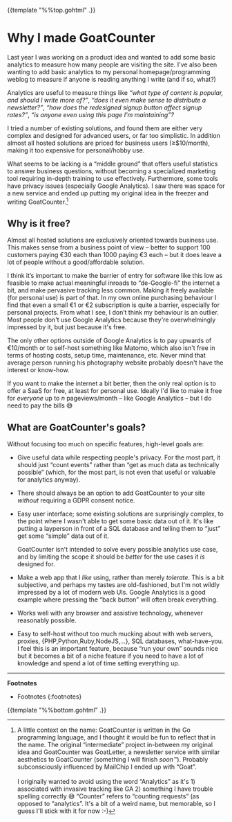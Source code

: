{{template "%%top.gohtml" .}}

Why I made GoatCounter
======================
Last year I was working on a product idea and wanted to add some basic analytics
to measure how many people are visiting the site. I've also been wanting to add
basic analytics to my personal homepage/programming weblog to measure if anyone
is reading anything I write (and if so, what?)

Analytics are useful to measure things like *“what type of content is popular,
and should I write more of?”*, *“does it even make sense to distribute a
newsletter?”*, *“how does the redesigned signup button affect signup rates?”*,
*“is anyone even using this page I'm maintaining”?*

I tried a number of existing solutions, and found them are either very complex
and designed for advanced users, or far too simplistic. In addition almost all
hosted solutions are priced for business users (≥$10/month), making it too
expensive for personal/hobby use.

What seems to be lacking is a “middle ground” that offers useful statistics to
answer business questions, without becoming a specialized marketing tool
requiring in-depth training to use effectively. Furthermore, some tools have
privacy issues (especially Google Analytics). I saw there was space for a new
service and ended up putting my original idea in the freezer and writing
GoatCounter.[^gc]

[^gc]: A little context on the name: GoatCounter is written in the Go
       programming language, and I thought it would be fun to reflect that in
       the name. The original “intermediate” project in-between my original idea
       and GoatCounter was GoatLetter, a newsletter service with similar
       aesthetics to GoatCounter (something I will finish *soon™*). Probably
       subconsciously influenced by MailChip I ended up with “Goat”.<br><br>
       I originally wanted to avoid using the word “Analytics” as it's 1)
       associated with invasive tracking like GA 2) something I have trouble
       spelling correctly 😅 “Counter” refers to “counting requests” (as opposed
       to “analytics”. It's a bit of a weird name, but memorable, so I guess
       I'll stick with it for now :-)


Why is it free?
---------------
Almost all hosted solutions are exclusively oriented towards business use. This
makes sense from a business point of view – better to support 100 customers
paying €30 each than 1000 paying €3 each – but it does leave a lot of people
without a good/affordable solution.

I think it’s important to make the barrier of entry for software like this low
as feasible to make actual meaningful inroads to “de-Google-fi” the internet a
bit, and make pervasive tracking less common. Making it freely available (for
personal use) is part of that. In my own online purchasing behaviour I find that
even a small €1 or €2 subscription is quite a barrier, especially for personal
projects. From what I see, I don’t think my behaviour is an outlier. Most people
don't use Google Analytics because they're overwhelmingly impressed by it, but
just because it's free.

The only other options outside of Google Analytics is to pay upwards of
€10/month or to self-host something like Matomo, which also isn't free in terms
of hosting costs, setup time, maintenance, etc. Never mind that average person
running his photography website probably doesn't have the interest or know-how.

If you want to make the internet a bit better, then the only real option is to
offer a SaaS for free, at least for personal use. Ideally I'd like to make it
free for *everyone* up to *n* pageviews/month – like Google Analytics – but I do
need to pay the bills 😅

What are GoatCounter's goals?
-----------------------------
Without focusing too much on specific features, high-level goals are:

- Give useful data while respecting people's privacy. For the most part, it
  should just “count events” rather than “get as much data as technically
  possible” (which, for the most part, is not even that useful or valuable for
  analytics anyway).

- There should always be an option to add GoatCounter to your site *without*
  requiring a GDPR consent notice.

- Easy user interface; some existing solutions are surprisingly complex, to the
  point where I wasn't able to get some basic data out of it. It's like putting
  a layperson in front of a SQL database and telling them to “just” get some
  “simple” data out of it.

  GoatCounter isn't intended to solve every possible analytics use case, and by
  limiting the scope it should be *better* for the use cases it *is* designed
  for.

- Make a web app that I *like* using, rather than merely *tolerate*. This is a
  bit subjective, and perhaps my tastes are old-fashioned, but I'm not wildly
  impressed by a lot of modern web UIs. Google Analytics is a good example where
  pressing the “back button” will often break everything.

- Works well with any browser and assistive technology, whenever reasonably
  possible.

- Easy to self-host without too much mucking about with web servers, proxies,
  {PHP,Python,Ruby,NodeJS,...}, SQL databases, what-have-you. I feel this is an
  important feature, because “run your own” sounds nice but it becomes a bit of
  a niche feature if you need to have a lot of knowledge and spend a lot of time
  setting everything up.

---

**Footnotes**

* Footnotes
{:footnotes}

{{template "%%bottom.gohtml" .}}
